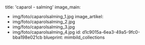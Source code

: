 title: 'caparol - salming'
image_main:
  - img/foto/caparolsalming_1.jpg
image_artikel:
  - img/foto/caparolsalming_2.jpg
  - img/foto/caparolsalming_3.jpg
  - img/foto/caparolsalming_4.jpg
id: d1c9015a-6ea3-49a5-9fc0-bba198e021cb
blueprint: mimbild_collections
